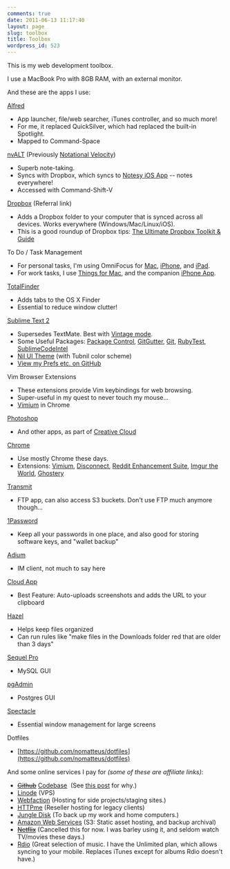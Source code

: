 ```yaml
---
comments: true
date: 2011-06-13 11:17:40
layout: page
slug: toolbox
title: Toolbox
wordpress_id: 523
---
```


This is my web development toolbox.

I use a MacBook Pro with 8GB RAM, with an external monitor.

And these are the apps I use:

[Alfred](http://www.alfredapp.com/)

* App launcher, file/web searcher, iTunes controller, and so much more!
* For me, it replaced QuickSilver, which had replaced the built-in Spotlight.
* Mapped to Command-Space

[nvALT](http://brettterpstra.com/projects/nvalt/) 
(Previously [Notational Velocity](http://notational.net/))

* Superb note-taking.
* Syncs with Dropbox, which syncs to [Notesy iOS App](https://itunes.apple.com/us/app/notesy-for-dropbox/id386095500?mt=8) -- notes everywhere!
* Accessed with Command-Shift-V

[Dropbox](http://db.tt/SMSGGiL) (Referral link)

* Adds a Dropbox folder to your computer that is synced across all devices. Works everywhere (Windows/Mac/Linux/iOS).
* This is a good roundup of Dropbox tips: [The Ultimate Dropbox Toolkit & Guide](http://web.appstorm.net/roundups/data-management-roundups/the-ultimate-dropbox-toolkit-guide/)

To Do / Task Management

* For personal tasks, I'm using OmniFocus for [Mac](http://www.omnigroup.com/products/omnifocus/), [iPhone](http://www.omnigroup.com/products/omnifocus-iphone/), and [iPad](http://www.omnigroup.com/products/omnifocus-ipad/).
* For work tasks, I use [Things for Mac](http://culturedcode.com/things/), and the companion [iPhone App](http://culturedcode.com/things/iphone/).

[TotalFinder](http://totalfinder.binaryage.com/)

* Adds tabs to the OS X Finder
* Essential to reduce window clutter!

[Sublime Text 2](http://www.sublimetext.com/)

* Supersedes TextMate. Best with [Vintage mode](http://www.sublimetext.com/docs/2/vintage.html).
* Some Useful Packages: [Package Control](http://wbond.net/sublime_packages/package_control), [GitGutter](https://github.com/jisaacks/GitGutter), [Git](https://github.com/kemayo/sublime-text-2-git), [RubyTest](https://github.com/maltize/sublime-text-2-ruby-tests), [SublimeCodeIntel](https://github.com/Kronuz/SublimeCodeIntel)
* [Nil UI Theme](https://github.com/nilium/st2-nil-theme) (with Tubnil color scheme)
* [View my Prefs etc. on GitHub](https://github.com/nomatteus/Sublime-Text-2-Prefs---Plugins)

Vim Browser Extensions

* These extensions provide Vim keybindings for web browsing.
* Super-useful in my quest to never touch my mouse...
* [Vimium](https://chrome.google.com/webstore/detail/dbepggeogbaibhgnhhndojpepiihcmeb) in Chrome

[Photoshop](http://www.photoshop.com/products/photoshop)

* And other apps, as part of [Creative Cloud](http://www.adobe.com/products/creativecloud.html)

[Chrome](https://www.google.com/intl/en/chrome/browser/)

* Use mostly Chrome these days.
* Extensions: 
[Vimium](https://chrome.google.com/webstore/detail/vimium/dbepggeogbaibhgnhhndojpepiihcmeb), 
[Disconnect](https://chrome.google.com/webstore/detail/disconnect/jeoacafpbcihiomhlakheieifhpjdfeo), 
[Reddit Enhancement Suite](http://redditenhancementsuite.com/), 
[Imgur the World](https://chrome.google.com/webstore/detail/imgur-the-world/naicjelodgogagjjkgepdkjecopegkag), 
[Ghostery](https://chrome.google.com/webstore/detail/ghostery/mlomiejdfkolichcflejclcbmpeaniij)

[Transmit](http://www.panic.com/transmit/)

* FTP app, can also access S3 buckets. Don't use FTP much anymore though...

[1Password](http://agilebits.com/products/1Password)

* Keep all your passwords in one place, and also good for storing software keys, and "wallet backup"

[Adium](http://adium.im/)

* IM client, not much to say here

[Cloud App](http://getcloudapp.com/)

* Best Feature: Auto-uploads screenshots and adds the URL to your clipboard

[Hazel](http://www.noodlesoft.com/hazel.php)

* Helps keep files organized
* Can run rules like "make files in the Downloads folder red that are older than 3 days"

[Sequel Pro](http://www.sequelpro.com/)

* MySQL GUI

[pgAdmin](http://www.pgadmin.org/)

* Postgres GUI

[Spectacle](http://spectacleapp.com/)

* Essential window management for large screens

Dotfiles

* [https://github.com/nomatteus/dotfiles](https://github.com/nomatteus/dotfiles)

And some online services I pay for _(some of these are affiliate links)_:

* <del>[Github](https://github.com/)</del> [Codebase](http://www.codebasehq.com/)  (See [this post](http://matthewruten.com/2011/10/30/github-vs-codebase-vs-gitorious-best-options-for-hosting-personal-projects/) for why.)
* [Linode](http://www.linode.com/?r=0ed1244fbf3f53d5368bdb863f685643b9744043) (VPS)
* [Webfaction](http://www.webfaction.com?affiliate=ruten) (Hosting for side projects/staging sites.)
* [HTTPme](http://httpme.com/) (Reseller hosting for legacy clients)
* [Jungle Disk](https://www.jungledisk.com/) (To back up my work and home computers.)
* [Amazon Web Services](http://aws.amazon.com/) (S3: Static asset hosting, and backup archival)
* <del>[Netflix](http://netflix.ca)</del> (Cancelled this for now. I was barley using it, and seldom watch TV/movies these days.)
* [Rdio](www.rdio.com) (Great selection of music. I have the Unlimited plan, which allows syncing to your mobile. Replaces iTunes except for albums Rdio doesn't have.)
